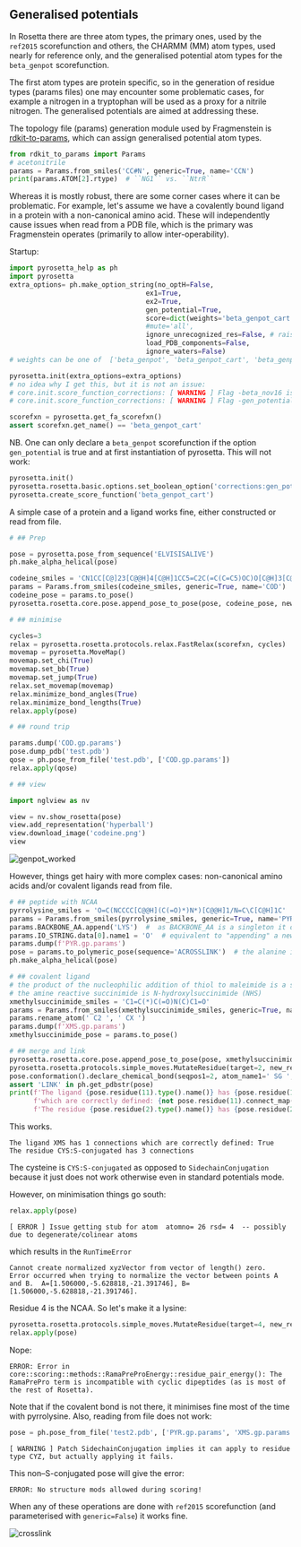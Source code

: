 ## Generalised potentials

In Rosetta there are three atom types, the primary ones, used by the `ref2015` scorefunction and others,
the CHARMM (MM) atom types, used nearly for reference only, and the generalised potential atom types
for the `beta_genpot` scorefunction.

The first atom types are protein specific, so in the generation of residue types (params files)
one may encounter some problematic cases, for example a nitrogen in a tryptophan will be used as a proxy for a nitrile nitrogen.
The generalised potentials are aimed at addressing these.

The topology file (params) generation module used by Fragmenstein is [rdkit-to-params](https://pypi.org/project/rdkit-to-params/),
which can assign generalised potential atom types.

```python
from rdkit_to_params import Params
# acetonitrile
params = Params.from_smiles('CC#N', generic=True, name='CCN')
print(params.ATOM[2].rtype)  # ``NG1`` vs. ``NtrR``
```

Whereas it is mostly robust, there are some corner cases where it can be problematic.
For example, let's assume we have a covalently bound ligand in a protein with a non-canonical amino acid.
These will independently cause issues when read from a PDB file, which is the primary was Fragmenstein operates
(primarily to allow inter-operability).

Startup:

```python
import pyrosetta_help as ph
import pyrosetta
extra_options= ph.make_option_string(no_optH=False,
                                  ex1=True,
                                  ex2=True,
                                  gen_potential=True,
                                  score=dict(weights='beta_genpot_cart'),
                                  #mute='all',
                                  ignore_unrecognized_res=False, # raise error if unrecognized
                                  load_PDB_components=False,
                                  ignore_waters=False)
# weights can be one of  ['beta_genpot', 'beta_genpot_cart', 'beta_genpot_cst',  'beta_genpot_soft']

pyrosetta.init(extra_options=extra_options)
# no idea why I get this, but it is not an issue:
# core.init.score_function_corrections: [ WARNING ] Flag -beta_nov16 is set but either -weights are also specified or this is being used with the genpot score function.  Not changing input weights file!
# core.init.score_function_corrections: [ WARNING ] Flag -gen_potential is set but -weights are also specified.  Not changing input weights file!

scorefxn = pyrosetta.get_fa_scorefxn()
assert scorefxn.get_name() == 'beta_genpot_cart'
```

NB. One can only declare a `beta_genpot` scorefunction if the option `gen_potential` is true and at first instantiation
of pyrosetta. This will not work:

```python
pyrosetta.init()
pyrosetta.rosetta.basic.options.set_boolean_option('corrections:gen_potential', True)
pyrosetta.create_score_function('beta_genpot_cart')
```

A simple case of a protein and a ligand works fine, either constructed or read from file.

```python
# ## Prep

pose = pyrosetta.pose_from_sequence('ELVISISALIVE')
ph.make_alpha_helical(pose)

codeine_smiles = 'CN1CC[C@]23[C@@H]4[C@H]1CC5=C2C(=C(C=C5)OC)O[C@H]3[C@H](C=C4)O'
params = Params.from_smiles(codeine_smiles, generic=True, name='COD')
codeine_pose = params.to_pose()
pyrosetta.rosetta.core.pose.append_pose_to_pose(pose, codeine_pose, new_chain=True)

# ## minimise

cycles=3
relax = pyrosetta.rosetta.protocols.relax.FastRelax(scorefxn, cycles)
movemap = pyrosetta.MoveMap()
movemap.set_chi(True)
movemap.set_bb(True)
movemap.set_jump(True)
relax.set_movemap(movemap)
relax.minimize_bond_angles(True)
relax.minimize_bond_lengths(True)
relax.apply(pose)

# ## round trip

params.dump('COD.gp.params')
pose.dump_pdb('test.pdb')
qose = ph.pose_from_file('test.pdb', ['COD.gp.params'])
relax.apply(qose)

# ## view

import nglview as nv

view = nv.show_rosetta(pose)
view.add_representation('hyperball')
view.download_image('codeine.png')
view
```
![genpot_worked](../images/genpot.png)

However, things get hairy with more complex cases: non-canonical amino acids and/or covalent ligands read from file.

```python
# ## peptide with NCAA
pyrrolysine_smiles = 'O=C(NCCCC[C@@H](C(=O)*)N*)[C@@H]1/N=C\C[C@H]1C'
params = Params.from_smiles(pyrrolysine_smiles, generic=True, name='PYR')
params.BACKBONE_AA.append('LYS')  #  as BACKBONE_AA is a singleton it overrides
params.IO_STRING.data[0].name1 = 'O'  # equivalent to "appending" a new value
params.dump(f'PYR.gp.params')
pose = params.to_polymeric_pose(sequence='ACROSSLINK')  # the alanine is to avoid an N-terminal patch
ph.make_alpha_helical(pose)

# ## covalent ligand
# the product of the nucleophilic addition of thiol to maleimide is a succinimide, 
# the amine reactive succinimide is N-hydroxylsuccinimide (NHS)
xmethylsuccinimide_smiles = 'C1=C(*)C(=O)N(C)C1=O'
params = Params.from_smiles(xmethylsuccinimide_smiles, generic=True, name='XMS')
params.rename_atom(' C2 ', ' CX ')
params.dump(f'XMS.gp.params')
xmethylsuccinimide_pose = params.to_pose()

# ## merge and link
pyrosetta.rosetta.core.pose.append_pose_to_pose(pose, xmethylsuccinimide_pose, new_chain=True)
pyrosetta.rosetta.protocols.simple_moves.MutateResidue(target=2, new_res='CYS:S-conjugated').apply(pose)
pose.conformation().declare_chemical_bond(seqpos1=2, atom_name1=' SG ', seqpos2=11, atom_name2=' CX ')
assert 'LINK' in ph.get_pdbstr(pose)
print(f'The ligand {pose.residue(11).type().name()} has {pose.residue(11).connect_map_size()} connections '
      f'which are correctly defined: {not pose.residue(11).connect_map(1).incomplete()}\n'
      f'The residue {pose.residue(2).type().name()} has {pose.residue(2).connect_map_size()} connections')
```
This works.

    The ligand XMS has 1 connections which are correctly defined: True
    The residue CYS:S-conjugated has 3 connections

The cysteine is `CYS:S-conjugated` as opposed to `SidechainConjugation` because it just does not work otherwise
even in standard potentials mode.

However, on minimisation things go south:

```python
relax.apply(pose)
```

    [ ERROR ] Issue getting stub for atom  atomno= 26 rsd= 4  -- possibly due to degenerate/colinear atoms

which results in the `RunTimeError`
    
    Cannot create normalized xyzVector from vector of length() zero.  Error occurred when trying to normalize the vector between points A and B.  A=[1.506000,-5.628818,-21.391746], B=[1.506000,-5.628818,-21.391746].

Residue 4 is the NCAA. So let's make it a lysine:

```python
pyrosetta.rosetta.protocols.simple_moves.MutateResidue(target=4, new_res='LYS').apply(pose)
relax.apply(pose)
```

Nope:

    ERROR: Error in core::scoring::methods::RamaPreProEnergy::residue_pair_energy(): The RamaPrePro term is incompatible with cyclic dipeptides (as is most of the rest of Rosetta).

Note that if the covalent bond is not there, it minimises fine most of the time with pyrrolysine.
Also, reading from file does not work:

```python
pose = ph.pose_from_file('test2.pdb', ['PYR.gp.params', 'XMS.gp.params'])
```
    [ WARNING ] Patch SidechainConjugation implies it can apply to residue type CYZ, but actually applying it fails.

This non–S-conjugated pose will give the error:

    ERROR: No structure mods allowed during scoring!

When any of these operations are done with `ref2015` scorefunction (and parameterised with `generic=False`) it works fine.

![crosslink](../images/crosslink_n_genpot.png)
